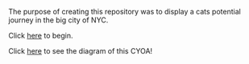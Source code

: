 The purpose of creating this repository was to display a cats potential journey in the big city of NYC.

Click [here](home.md) to begin.

Click [here](https://docs.google.com/drawings/d/1OLkxnd0gXgnB-4jqvhp5dGs6l8cO_b84o1tp4AeDRK0/edit) to see the diagram of this CYOA!
